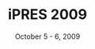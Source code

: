 ---
date: October 5 - 6, 2009
layout: ipres
location: San Francisco, CA, U.S.A.
parent: iPRES
proceedings_full: ''
proceedings_ideals: ''
proceedings_osf: ''
proceedings_phaidra: http://phaidra.univie.ac.at/o:294045
session_recordings: ''
title: iPRES 2009
website: http://www.cdlib.org/ipres/ipres2009.html
website_mirror_ipres: https://ipres-conference.org/ipres09/
website_status: gone
year: 2009
---
